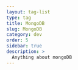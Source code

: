 ```yaml
---
layout: tag-list
type: tag
title: MongoDB
slug: MongoDB
category: dev
order: 5
sidebar: true
description: >
  Anything about mongoDB
---
```

